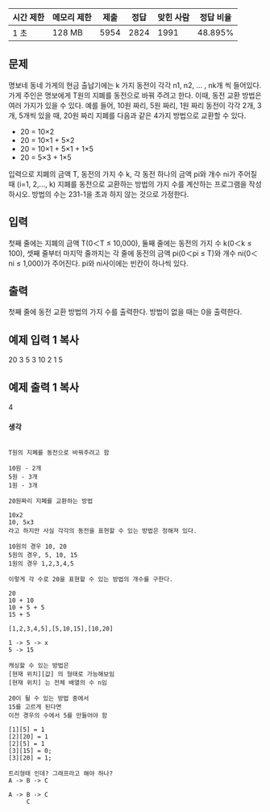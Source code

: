   

|시간 제한|메모리 제한|제출|정답|맞힌 사람|정답 비율|
|---|---|---|---|---|---|
|1 초|128 MB|5954|2824|1991|48.895%|

## 문제

명보네 동네 가게의 현금 출납기에는 k 가지 동전이 각각 n1, n2, … , nk개 씩 들어있다. 가게 주인은 명보에게 T원의 지폐를 동전으로 바꿔 주려고 한다. 이때, 동전 교환 방법은 여러 가지가 있을 수 있다. 예를 들어, 10원 짜리, 5원 짜리, 1원 짜리 동전이 각각 2개, 3개, 5개씩 있을 때, 20원 짜리 지폐를 다음과 같은 4가지 방법으로 교환할 수 있다.

- 20 = 10×2 
- 20 = 10×1 + 5×2 
- 20 = 10×1 + 5×1 + 1×5 
- 20 = 5×3 + 1×5

입력으로 지폐의 금액 T, 동전의 가지 수 k, 각 동전 하나의 금액 pi와 개수 ni가 주어질 때 (i=1, 2,…, k) 지폐를 동전으로 교환하는 방법의 가지 수를 계산하는 프로그램을 작성하시오. 방법의 수는 231-1을 초과 하지 않는 것으로 가정한다.

## 입력

첫째 줄에는 지폐의 금액 T(0＜T ≤ 10,000), 둘째 줄에는 동전의 가지 수 k(0＜k ≤ 100), 셋째 줄부터 마지막 줄까지는 각 줄에 동전의 금액 pi(0＜pi ≤ T)와 개수 ni(0＜ni ≤ 1,000)가 주어진다. pi와 ni사이에는 빈칸이 하나씩 있다.

## 출력

첫째 줄에 동전 교환 방법의 가지 수를 출력한다. 방법이 없을 때는 0을 출력한다.

## 예제 입력 1 복사

20
3
5 3
10 2
1 5

## 예제 출력 1 복사

4

#### 생각
```

T원의 지폐를 동전으로 바꿔주려고 함

10원 - 2개
5원 - 3개
1원 - 3개

20원짜리 지폐를 교환하는 방법

10x2
10, 5x3
라고 하지만 사실 각각의 동전을 표현할 수 있는 방법은 정해져 있다.

10원의 경우 10, 20
5원의 경우, 5, 10, 15
1원의 경우 1,2,3,4,5

이렇게 각 수로 20을 표현할 수 있는 방법의 개수를 구한다.

20
10 + 10
10 + 5 + 5
15 + 5

[1,2,3,4,5],[5,10,15],[10,20]

1 -> 5 -> x
5 -> 15

캐싱할 수 있는 방법은
[현재 위치][값] 의 형태로 가능해보임
[현재 위치] 는 전체 배열의 수 n임

20이 될 수 있는 방법 중에서
15를 고르게 된다면
이전 경우의 수에서 5를 만들어야 함

[1][5] = 1
[2][20] = 1
[2][5] = 1
[3][15] = 0;
[3][20] = 1;

트리형태 인데? 그래프라고 해야 하나?
A -> B -> C

A -> B -> C
     C 


```